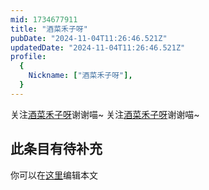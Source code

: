 ```yaml
---
mid: 1734677911
title: "酒菜禾子呀"
pubDate: "2024-11-04T11:26:46.521Z"
updatedDate: "2024-11-04T11:26:46.521Z"
profile:
  {
    Nickname: ["酒菜禾子呀"],
  }
---
```


关注[酒菜禾子呀](https://space.bilibili.com/1734677911)谢谢喵~ 关注[酒菜禾子呀](https://space.bilibili.com/1734677911)谢谢喵~

## 此条目有待补充
你可以在[这里](https://github.com/Yuhanawa/VTuber.ICU/edit/master/src/content/v/酒菜禾子呀/index.md)编辑本文
